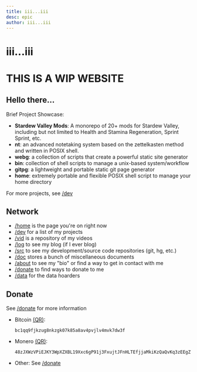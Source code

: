 ```yaml
---
title: iii...iii
desc: epic
author: iii...iii
---
```


iii...iii
=========

THIS IS A WIP WEBSITE
=====================

Hello there...
--------------
Brief Project Showcase:

* **Stardew Valley Mods**: A monorepo of 20+ mods for Stardew Valley,
  including but not limited to Health and Stamina Regeneration, Sprint
  Sprint, etc.
* **nt**: an advanced notetaking system based on the zettelkasten method
  and written in POSIX shell.
* **webg**: a collection of scripts that create a powerful static site
  generator
* **bin**: collection of shell scripts to manage a unix-based
  system/workflow
* **gitpg**: a lightweight and portable static git page generator
* **home**: extremely portable and flexible POSIX shell
  script to manage your home directory

For more projects, see [/dev](./dev/index.md)

Network
-------
* [/home](./home/index.md) is the page you're on right now
* [/dev](./dev/index.md) for a list of my projects
* [/vid](./vid/index.md) is a repository of my videos
* [/log](./log/index.md) to see my blog (if I ever blog)
* [/src](./src/index.md) to see my development/source code repositories
  (git, hg, etc.)
* [/doc](./doc/index.md) stores a bunch of miscellaneous documents
* [/about](./about/index.md) to see my "bio" or find a way to get in
  contact with me
* [/donate](./donate/index.md) to find ways to donate to me
* [/data](./data/index.md) for the data hoarders

Donate
------
See [/donate](./donate/index.md) for more information

* Bitcoin [(QR)](./assets/images/donate/bitcoin.png):
    ```
    bc1qq9fjkzug8nkzgk07k85a8av4pvjlv4mvk7dw3f
    ```

* Monero [(QR)](./assets/images/donate/monero.png):
    ```
    48zJXWzVPiEJKY3WpXZXBL19Xxc6gP91j3FxujtJFnHLTEfjjaMkiKzQaQvKq3zEEgZSi1YJMJcpRYC53DG5Nu31D2uBK9A
    ```

* Other: See [/donate](./donate/index.md)

